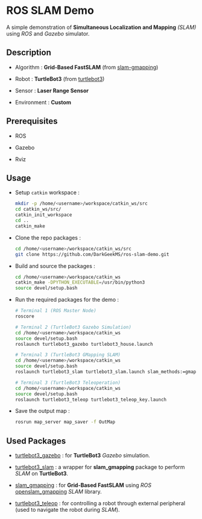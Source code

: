 # ROS SLAM Demo

A simple demonstration of __Simultaneous Localization and Mapping__ _(SLAM)_ using _ROS_ and _Gazebo_ simulator.

## Description

-   Algorithm : __Grid-Based FastSLAM__ (from [slam-gmapping](https://github.com/ros-perception/slam_gmapping))

-   Robot : __TurtleBot3__ (from [turtlebot3](https://github.com/ROBOTIS-GIT/turtlebot3))

-   Sensor : __Laser Range Sensor__

-   Environment : __Custom__

## Prerequisites

-   ROS

-   Gazebo

-   Rviz

## Usage

-   Setup `catkin` workspace :
    ```bash
    mkdir -p /home/<username>/workspace/catkin_ws/src
    cd catkin_ws/src/
    catkin_init_workspace
    cd ..
    catkin_make
    ```

-   Clone the repo packages :
    ```bash
    cd /home/<username>/workspace/catkin_ws/src
    git clone https://github.com/DarkGeekMS/ros-slam-demo.git
    ```

-   Build and source the packages :
    ```bash
    cd /home/<username>/workspace/catkin_ws
    catkin_make -DPYTHON_EXECUTABLE=/usr/bin/python3
    source devel/setup.bash
    ```

-   Run the required packages for the demo :
    ```bash
    # Terminal 1 (ROS Master Node)
    roscore

    # Terminal 2 (TurtleBot3 Gazebo Simulation)
    cd /home/<username>/workspace/catkin_ws
    source devel/setup.bash
    roslaunch turtlebot3_gazebo turtlebot3_house.launch

    # Terminal 3 (TurtleBot3 GMapping SLAM)
    cd /home/<username>/workspace/catkin_ws
    source devel/setup.bash
    roslaunch turtlebot3_slam turtlebot3_slam.launch slam_methods:=gmapping

    # Terminal 3 (TurtleBot3 Teleoperation)
    cd /home/<username>/workspace/catkin_ws
    source devel/setup.bash
    roslaunch turtlebot3_teleop turtlebot3_teleop_key.launch
    ```

-   Save the output map :
    ```bash
    rosrun map_server map_saver -f OutMap
    ```

## Used Packages

-   [turtlebot3_gazebo](https://github.com/ROBOTIS-GIT/turtlebot3_simulations) : for __TurtleBot3__ _Gazebo_ simulation.

-   [turtlebot3_slam](https://github.com/ROBOTIS-GIT/turtlebot3) : a wrapper for __slam_gmapping__ package to perform _SLAM_ on __TurtleBot3__.

-   [slam_gmapping](https://github.com/ros-perception/slam_gmapping) : for __Grid-Based FastSLAM__ using _ROS_ [openslam_gmapping](https://github.com/ros-perception/openslam_gmapping) _SLAM_ library.

-   [turtlebot3_teleop](https://github.com/ROBOTIS-GIT/turtlebot3) : for controlling a robot through external peripheral (used to navigate the robot during _SLAM_).
